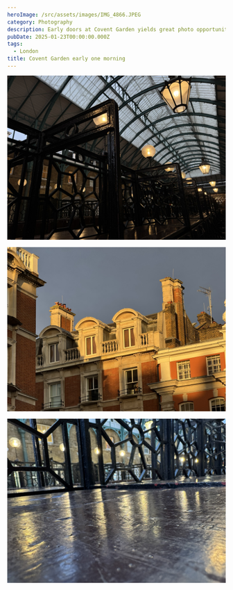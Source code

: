 ```yaml
---
heroImage: /src/assets/images/IMG_4866.JPEG
category: Photography
description: Early doors at Covent Garden yields great photo opportunities
pubDate: 2025-01-23T00:00:00.000Z
tags:
  - London
title: Covent Garden early one morning
---
```


![](/src/assets/images/IMG_4864.JPEG)

![](/src/assets/images/IMG_4861.JPEG)

![](/src/assets/images/IMG_4865.JPEG)
